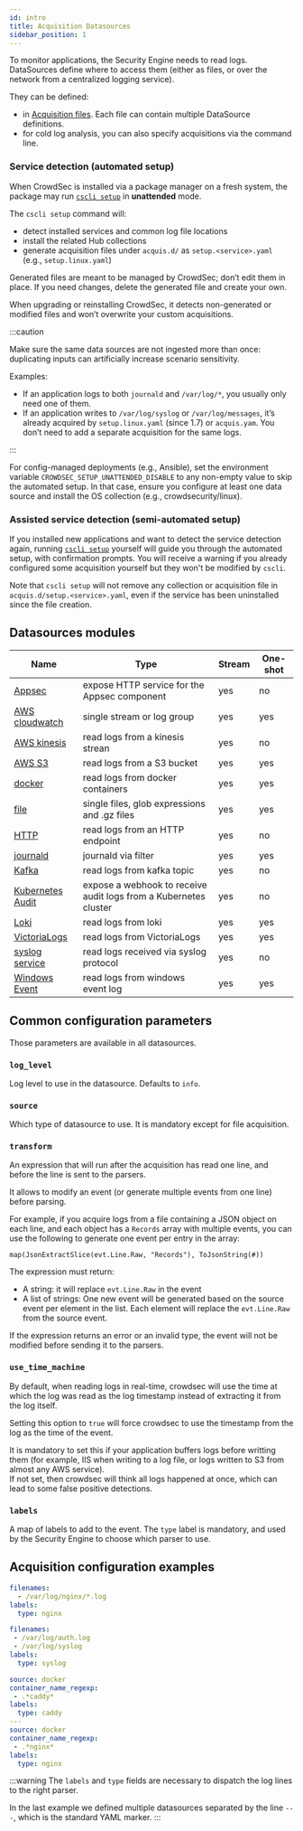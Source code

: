 ```yaml
---
id: intro
title: Acquisition Datasources
sidebar_position: 1
---
```


To monitor applications, the Security Engine needs to read logs.
DataSources define where to access them (either as files, or over the network from a centralized logging service).

They can be defined:

- in [Acquisition files](/configuration/crowdsec_configuration.md#acquisition_path). Each file can contain multiple DataSource definitions.
- for cold log analysis, you can also specify acquisitions via the command line.


### Service detection (automated setup)

When CrowdSec is installed via a package manager on a fresh system, the package may run [`cscli setup`](/cscli/cscli_setup) in **unattended** mode.

The `cscli setup` command will:

- detect installed services and common log file locations
- install the related Hub collections
- generate acquisition files under `acquis.d/` as `setup.<service>.yaml` (e.g., `setup.linux.yaml`)

Generated files are meant to be managed by CrowdSec; don’t edit them in place. If you need changes, delete the generated file and create your own.

When upgrading or reinstalling CrowdSec, it detects non-generated or modified files and won’t overwrite your custom acquisitions.

:::caution

Make sure the same data sources are not ingested more than once: duplicating inputs can artificially increase scenario sensitivity.

Examples:

- If an application logs to both `journald` and `/var/log/*`, you usually only need one of them.
- If an application writes to `/var/log/syslog` or `/var/log/messages`, it’s already acquired by `setup.linux.yaml` (since 1.7) or `acquis.yam`. You don’t need to add a separate acquisition for the same logs.

:::

For config-managed deployments (e.g., Ansible), set the environment variable `CROWDSEC_SETUP_UNATTENDED_DISABLE` to any non-empty value to skip the automated setup.
In that case, ensure you configure at least one data source and install the OS collection (e.g., crowdsecurity/linux).

### Assisted service detection (semi-automated setup)

If you installed new applications and want to detect the service detection again, running [`cscli setup`](/cscli/cscli_setup) yourself will guide you through the
automated setup, with confirmation prompts. You will receive a warning if you already configured some acquisition yourself but they won't be
modified by `cscli`.

Note that `cscli setup` will not remove any collection or acquisition file in `acquis.d/setup.<service>.yaml`, even if the service has been uninstalled since the file creation.


## Datasources modules

Name | Type | Stream | One-shot
-----|------|--------|----------
[Appsec](/log_processor/data_sources/appsec) | expose HTTP service for the Appsec component | yes | no
[AWS cloudwatch](/log_processor/data_sources/cloudwatch) | single stream or log group | yes | yes
[AWS kinesis](/log_processor/data_sources/kinesis)| read logs from a kinesis strean | yes | no
[AWS S3](/log_processor/data_sources/s3)| read logs from a S3 bucket | yes | yes
[docker](/log_processor/data_sources/docker) | read logs from docker containers | yes | yes
[file](/log_processor/data_sources/file) | single files, glob expressions and .gz files | yes | yes
[HTTP](/log_processor/data_sources/http) | read logs from an HTTP endpoint | yes | no
[journald](/log_processor/data_sources/journald) | journald via filter | yes | yes
[Kafka](/log_processor/data_sources/kafka)| read logs from kafka topic | yes | no
[Kubernetes Audit](/log_processor/data_sources/kubernetes_audit) | expose a webhook to receive audit logs from a Kubernetes cluster  | yes | no
[Loki](/log_processor/data_sources/loki) | read logs from loki | yes | yes
[VictoriaLogs](/log_processor/data_sources/victorialogs) | read logs from VictoriaLogs | yes | yes
[syslog service](/log_processor/data_sources/syslog_service) | read logs received via syslog protocol | yes | no
[Windows Event](/log_processor/data_sources/windows_event_log)| read logs from windows event log | yes | yes

## Common configuration parameters

Those parameters are available in all datasources.

### `log_level`

Log level to use in the datasource. Defaults to `info`.

### `source`

Which type of datasource to use. It is mandatory except for file acquisition.

### `transform`

An expression that will run after the acquisition has read one line, and before the line is sent to the parsers.

It allows to modify an event (or generate multiple events from one line) before parsing.

For example, if you acquire logs from a file containing a JSON object on each line, and each object has a `Records` array with multiple events, you can use the following to generate one event per entry in the array:

```
map(JsonExtractSlice(evt.Line.Raw, "Records"), ToJsonString(#))
```

The expression must return:
 - A string: it will replace `evt.Line.Raw` in the event
 - A list of strings: One new event will be generated based on the source event per element in the list. Each element will replace the `evt.Line.Raw` from the source event.

If the expression returns an error or an invalid type, the event will not be modified before sending it to the parsers.

### `use_time_machine`

By default, when reading logs in real-time, crowdsec will use the time at which the log was read as the log timestamp instead of extracting it from the log itself.

Setting this option to `true` will force crowdsec to use the timestamp from the log as the time of the event.

It is mandatory to set this if your application buffers logs before writting them (for example, IIS when writing to a log file, or logs written to S3 from almost any AWS service).<br/>
If not set, then crowdsec will think all logs happened at once, which can lead to some false positive detections.

### `labels`

A map of labels to add to the event.
The `type` label is mandatory, and used by the Security Engine to choose which parser to use.

## Acquisition configuration examples

```yaml title="/etc/crowdsec/acquis.d/nginx.yaml"
filenames:
  - /var/log/nginx/*.log
labels:
  type: nginx
```

```yaml title="/etc/crowdsec/acquis.d/linux.yaml"
filenames:
 - /var/log/auth.log
 - /var/log/syslog
labels:
  type: syslog
```

```yaml title="/etc/crowdsec/acquis.d/docker.yaml"
source: docker
container_name_regexp:
 - .*caddy*
labels:
  type: caddy
---
source: docker
container_name_regexp:
 - .*nginx*
labels:
  type: nginx
```

:::warning
The `labels` and `type` fields are necessary to dispatch the log lines to the right parser.

In the last example we defined multiple datasources separated by the line `---`, which is the standard YAML marker.
:::
